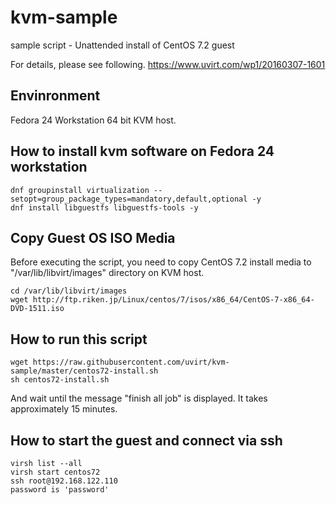 # kvm-sample
sample script - Unattended install of CentOS 7.2 guest

For details, please see following.
https://www.uvirt.com/wp1/20160307-1601

## Envinronment

Fedora 24 Workstation 64 bit KVM host.

## How to install kvm software on Fedora 24 workstation

    dnf groupinstall virtualization --setopt=group_package_types=mandatory,default,optional -y
    dnf install libguestfs libguestfs-tools -y

## Copy Guest OS ISO Media

Before executing the script, you need to copy CentOS 7.2 install media to "/var/lib/libvirt/images" directory on KVM host.

    cd /var/lib/libvirt/images
    wget http://ftp.riken.jp/Linux/centos/7/isos/x86_64/CentOS-7-x86_64-DVD-1511.iso

## How to run this script

    wget https://raw.githubusercontent.com/uvirt/kvm-sample/master/centos72-install.sh
    sh centos72-install.sh

And wait until the message "finish all job" is displayed.
It takes approximately 15 minutes.

## How to start the guest and connect via ssh

    virsh list --all
    virsh start centos72
    ssh root@192.168.122.110
    password is 'password'




